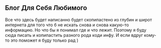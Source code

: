 ## Блог Для Себя Любимого

Все что здесь будет написанно будет скопипастено из глубин и широт интернета для того что б не искать снова и снова какую-то информацию. 
Но что бы я понимал где и что лежит. Поэтому я буду сюда писать и копипастить разного рода коди инфу.
И если вдруг кому-то это поможет я буду только рад )

<!--
You can use the [editor on GitHub](https://github.com/Sakardin/sakardin.github.io/edit/master/index.md) to maintain and preview the content for your website in Markdown files.

Whenever you commit to this repository, GitHub Pages will run [Jekyll](https://jekyllrb.com/) to rebuild the pages in your site, from the content in your Markdown files.

### Markdown

Markdown is a lightweight and easy-to-use syntax for styling your writing. It includes conventions for

```markdown
Syntax highlighted code block

# Header 1
## Header 2
### Header 3

- Bulleted
- List

1. Numbered
2. List

**Bold** and _Italic_ and `Code` text

[Link](url) and ![Image](src)
```

For more details see [GitHub Flavored Markdown](https://guides.github.com/features/mastering-markdown/).

### Jekyll Themes

Your Pages site will use the layout and styles from the Jekyll theme you have selected in your [repository settings](https://github.com/Sakardin/sakardin.github.io/settings). The name of this theme is saved in the Jekyll `_config.yml` configuration file.

### Support or Contact

Having trouble with Pages? Check out our [documentation](https://help.github.com/categories/github-pages-basics/) or [contact support](https://github.com/contact) and we’ll help you sort it out.
-->
